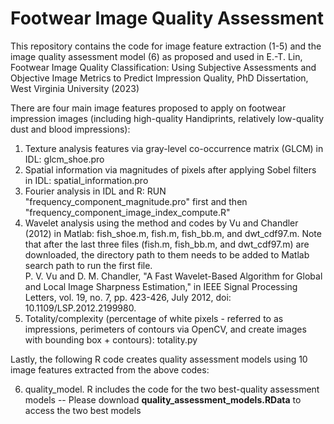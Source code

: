 # Footwear Image Quality Assessment
This repository contains the code for image feature extraction (1-5) and the image quality assessment model (6) as proposed and used in E.-T. Lin, Footwear Image Quality Classification: Using Subjective Assessments and Objective Image Metrics to Predict Impression Quality, PhD Dissertation, West Virginia University (2023)

There are four main image features proposed to apply on footwear impression images (including high-quality Handiprints, relatively low-quality dust and blood impressions):
1. Texture analysis features via gray-level co-occurrence matrix (GLCM) in IDL: glcm_shoe.pro
2. Spatial information via magnitudes of pixels after applying Sobel filters in IDL: spatial_information.pro
3. Fourier analysis in IDL and R: RUN "frequency_component_magnitude.pro" first and then "frequency_component_image_index_compute.R"
4. Wavelet analysis using the method and codes by Vu and Chandler (2012) in Matlab: fish_shoe.m, fish.m, fish_bb.m, and dwt_cdf97.m. Note that after the last three files (fish.m, fish_bb.m, and dwt_cdf97.m) are downloaded, the directory path to them needs to be added to Matlab search path to run the first file. <br>
P. V. Vu and D. M. Chandler, "A Fast Wavelet-Based Algorithm for Global and Local Image Sharpness Estimation," in IEEE Signal Processing Letters, vol. 19, no. 7, pp. 423-426, July 2012, doi: 10.1109/LSP.2012.2199980.
5. Totality/complexity (percentage of white pixels - referred to as impressions, perimeters of contours via OpenCV, and create images with bounding box + contours): totality.py

Lastly, the following R code creates quality assessment models using 10 image features extracted from the above codes:

6. quality_model. R includes the code for the two best-quality assessment models
-- Please download <b>quality_assessment_models.RData</b> to access the two best models 
